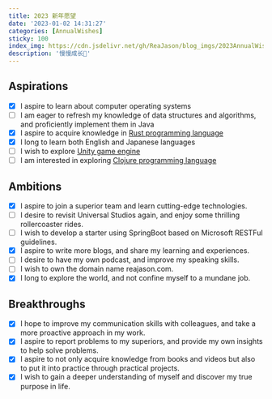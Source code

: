 ```yaml
---
title: 2023 新年愿望
date: '2023-01-02 14:31:27'
categories: [AnnualWishes]
sticky: 100
index_img: https://cdn.jsdelivr.net/gh/ReaJason/blog_imgs/2023AnnualWishes_index_img.png
description: '慢慢成长🌟'
---
```


## Aspirations

- [x] I aspire to learn about computer operating systems
- [ ] I am eager to refresh my knowledge of data structures and algorithms, and proficiently implement them in Java
- [x] I aspire to acquire knowledge in [Rust programming language ](https://www.rust-lang.org/)
- [x] I long to learn both English and Japanese languages
- [ ] I wish to explore [Unity game engine ](https://unity.com/)
- [ ] I am interested in exploring [Clojure programming language](https://clojure.org/)

## Ambitions

- [x] I aspire to join a superior team and learn cutting-edge technologies.
- [ ] I desire to revisit Universal Studios again, and enjoy some thrilling rollercoaster rides.
- [ ] I wish to develop a starter using SpringBoot based on Microsoft RESTFul guidelines.
- [x] I aspire to write more blogs, and share my learning and experiences.
- [ ] I desire to have my own podcast, and improve my speaking skills.
- [ ] I wish to own the domain name reajason.com.
- [x] I long to explore the world, and not confine myself to a mundane job.

## Breakthroughs

- [x] I hope to improve my communication skills with colleagues, and take a more proactive approach in my work.
- [x] I aspire to report problems to my superiors, and provide my own insights to help solve problems.
- [x] I aspire to not only acquire knowledge from books and videos but also to put it into practice through practical projects.
- [x] I wish to gain a deeper understanding of myself and discover my true purpose in life.

